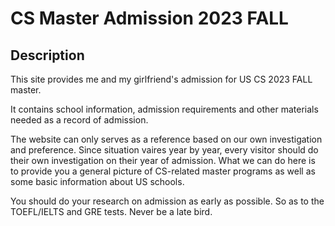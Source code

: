 # CS Master Admission 2023 FALL


## Description
This site provides me and my girlfriend's admission for US CS 2023 FALL master.

It contains school information, admission requirements and other materials needed as a record of admission.

The website can only serves as a reference based on our own investigation and preference. Since situation vaires year by year, every visitor should do their own investigation on their year of admission. What we can do here is to provide you a general picture of CS-related master programs as well as some basic information about US schools.

You should do your research on admission as early as possible. So as to the TOEFL/IELTS and GRE tests. Never be a late bird.